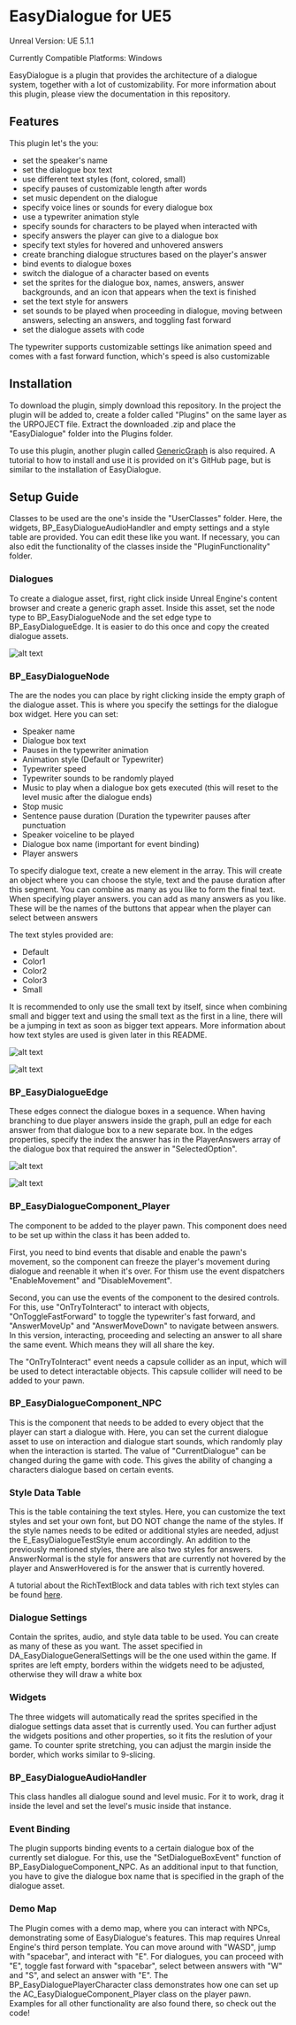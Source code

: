 # EasyDialogue for UE5

Unreal Version: UE 5.1.1

Currently Compatible Platforms: Windows

EasyDialogue is a plugin that provides the architecture of a dialogue system, together with a lot of customizability. For more information about this plugin, please view the documentation in this repository.

## Features

This plugin let's the you:

- set the speaker's name
- set the dialogue box text
- use different text styles (font, colored, small)
- specify pauses of customizable length after words
- set music dependent on the dialogue
- specify voice lines or sounds for every dialogue box
- use a typewriter animation style
- specify sounds for characters to be played when interacted with
- specify answers the player can give to a dialogue box
- specify text styles for hovered and unhovered answers
- create branching dialogue structures based on the player's answer
- bind events to dialogue boxes
- switch the dialogue of a character based on events
- set the sprites for the dialogue box, names, answers, answer backgrounds, and an icon that appears when the text is finished
- set the text style for answers
- set sounds to be played when proceeding in dialogue, moving between answers, selecting an answers, and toggling fast forward
- set the dialogue assets with code

The typewriter supports customizable settings like  animation speed and comes with a fast forward function, which's speed is also customizable

## Installation

To download the plugin, simply download this repository. In the project the plugin will be added to, create a folder called "Plugins" on the same layer as the URPOJECT file. Extract the downloaded .zip and place the "EasyDialogue" folder into the Plugins folder.

To use this plugin, another plugin called [GenericGraph](https://github.com/jinyuliao/GenericGraph) is also required. A tutorial to how to install and use it is provided on it's GitHub page, but is similar to the installation of EasyDialogue.

## Setup Guide

Classes to be used are the one's inside the "UserClasses" folder. Here, the widgets, BP_EasyDialogueAudioHandler and empty settings and a style table are provided. You can edit these like you want. If necessary, you can also edit the functionality of the classes inside the "PluginFunctionality" folder.

### Dialogues

To create a dialogue asset, first, right click inside Unreal Engine's content browser and create a generic graph asset. Inside this asset, set the node type to BP_EasyDialogueNode and the set edge type to BP_EasyDialogueEdge. It is easier to do this once and copy the created dialogue assets.

![alt text](https://github.com/Sehilius/EasyDialogue-UE5/blob/main/Images/graph%20settings.png "branching")

### BP_EasyDialogueNode

The are the nodes you can place by right clicking inside the empty graph of the dialogue asset. This is where you specify the settings for the dialogue box widget. Here you can set:

- Speaker name
- Dialogue box text
- Pauses in the typewriter animation
- Animation style (Default or Typewriter)
- Typewriter speed
- Typewriter sounds to be randomly played
- Music to play when a dialogue box gets executed (this will reset to the level music after the dialogue ends)
- Stop music
- Sentence pause duration (Duration the typewriter pauses after punctuation
- Speaker voiceline to be played
- Dialogue box name (important for event binding)
- Player answers

To specify dialogue text, create a new element in the array. This will create an object where you can choose the style, text and the pause duration after this segment. You can combine as many as you like to form the final text. When specifying player answers. you can add as many answers as you like. These will be the names of the buttons that appear when the player can select between answers

The text styles provided are:

- Default
- Color1
- Color2
- Color3
- Small

It is recommended to only use the small text by itself, since when combining small and bigger text and using the small text as the first in a line, there will be a jumping in text as soon as bigger text appears. More information about how text styles are used is given later in this README.

![alt text](https://github.com/Sehilius/EasyDialogue-UE5/blob/main/Images/old%20man.png "branching")

![alt text](https://github.com/Sehilius/EasyDialogue-UE5/blob/main/Images/answers.png "branching")

### BP_EasyDialogueEdge

These edges connect the dialogue boxes in a sequence. When having branching to due player answers inside the graph, pull an edge for each answer from that dialogue box to a new separate box. In the edges properties, specify the index the answer has in the PlayerAnswers array of the dialogue box that required the answer in "SelectedOption".

![alt text](https://github.com/Sehilius/EasyDialogue-UE5/blob/main/Images/linear%20graph.png "branching")


![alt text](https://github.com/Sehilius/EasyDialogue-UE5/blob/main/Images/graph%20branching.png "branching")

### BP_EasyDialogueComponent_Player

The component to be added to the player pawn. This component does need to be set up within the class it has been added to.

First, you need to bind events that disable and enable the pawn's movement, so the component can freeze the player's movement during dialogue and reenable it when it's over. For thism use the event dispatchers "EnableMovement" and "DisableMovement".

Second, you can use the events of the component to the desired controls. For this, use "OnTryToInteract" to interact with objects, "OnToggleFastForward" to toggle the typewriter's fast forward, and "AnswerMoveUp" and "AnswerMoveDown" to navigate between answers. In this version, interacting, proceeding and selecting an answer to all share the same event. Which means they will all share the key.

The "OnTryToInteract" event needs a capsule collider as an input, which will be used to detect interactable objects. This capsule collider will need to be added to your pawn.

### BP_EasyDialogueComponent_NPC

This is the component that needs to be added to every object that the player can start a dialogue with. Here, you can set the current dialogue asset to use on interaction and dialogue start sounds, which randomly play when the interaction is started. The value of "CurrentDialogue" can be changed during the game with code. This gives the ability of changing a characters dialogue based on certain events.

### Style Data Table

This is the table containing the text styles. Here, you can customize the text styles and set your own font, but DO NOT change the name of the styles. If the style names needs to be edited or additional styles are needed, adjust the E_EasyDialogueTestStyle enum accordingly. An addition to the previously mentioned styles, there are also two styles for answers. AnswerNormal is the style for answers that are currently not hovered by the player and AnswerHovered is for the answer that is currently hovered.

A tutorial about the RichTextBlock and data tables with rich text styles can be found [here](https://youtu.be/9M4rjznF7Ys).

### Dialogue Settings
Contain the sprites, audio, and style data table to be used. You can create as many of these as you want. The asset specified in DA_EasyDialogueGeneralSettings will be the one used within the game. If sprites are left empty, borders within the widgets need to be adjusted, otherwise they will draw a white box

### Widgets

The three widgets will automatically read the sprites specified in the dialogue settings data asset that is currently used. You can further adjust the widgets positions and other properties, so it fits the reslution of your game. To counter sprite stretching, you can adjust the margin inside the border, which works similar to 9-slicing.

### BP_EasyDialogueAudioHandler

This class handles all dialogue sound and level music. For it to work, drag it inside the level and set the level's music inside that instance.

### Event Binding

The plugin supports binding events to a certain dialogue box of the currently set dialogue. For this, use the "SetDialogueBoxEvent" function of BP_EasyDialogueComponent_NPC. As an additional input to that function, you have to give the dialogue box name that is specified in the graph of the dialogue asset.

### Demo Map

The Plugin comes with a demo map, where you can interact with NPCs, demonstrating some of EasyDialogue's features. This map requires Unreal Engine's third person template. You can move around with "WASD", jump with "spacebar", and interact with "E". For dialogues, you can proceed with "E", toggle fast forward with "spacebar", select between answers with "W" and "S", and select an answer with "E". The BP_EasyDialoguePlayerCharacter class demonstrates how one can set up the AC_EasyDialogueComponent_Player class on the player pawn. Examples for all other functionality are also found there, so check out the code!








